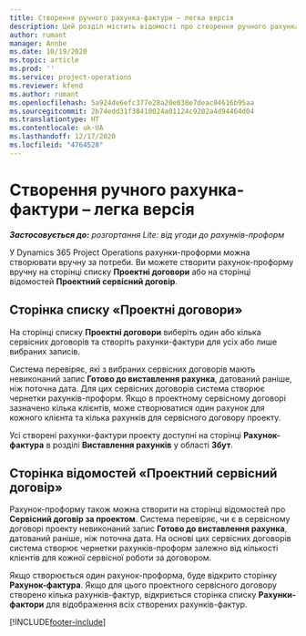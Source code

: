 ```yaml
---
title: Створення ручного рахунка-фактури – легка версія
description: Цей розділ містить відомості про створення ручного рахунка-проформи у Project Operations.
author: rumant
manager: Annbe
ms.date: 10/19/2020
ms.topic: article
ms.prod: ''
ms.service: project-operations
ms.reviewer: kfend
ms.author: rumant
ms.openlocfilehash: 5a924de6efc377e28a20e038e7deac04616b95aa
ms.sourcegitcommit: 2b74edd31f38410024a01124c9202a4d94464d04
ms.translationtype: HT
ms.contentlocale: uk-UA
ms.lasthandoff: 12/17/2020
ms.locfileid: "4764528"
---
```

# <a name="create-a-manual-proforma-invoice---lite"></a>Створення ручного рахунка-фактури – легка версія

_**Застосовується до:** розгортання Lite: від угоди до рахунків-проформ_

У Dynamics 365 Project Operations рахунки-проформи можна створювати вручну за потреби. Ви можете створити рахунок-проформу вручну на сторінці списку **Проектні договори** або на сторінці відомостей **Проектний сервісний договір**.

##  <a name="project-contracts-list-page"></a>Сторінка списку «Проектні договори»

На сторінці списку **Проектні договори** виберіть один або кілька сервісних договорів та створіть рахунки-фактури для усіх або лише вибраних записів.

Система перевіряє, які з вибраних сервісних договорів мають невиконаний запис **Готово до виставлення рахунка**, датований раніше, ніж поточна дата. Для цих сервісних договорів система створює чернетки рахунків-проформ. Якщо в проектному сервісному договорі зазначено кілька клієнтів, може створюватися один рахунок для кожного клієнта та кілька рахунків для сервісного договору проекту.

Усі створені рахунки-фактури проекту доступні на сторінці **Рахунок-фактура** в розділі **Виставлення рахунків** у області **Збут**.

## <a name="project-contract-details-page"></a>Сторінка відомостей «Проектний сервісний договір»

Рахунок-проформу також можна створити на сторінці відомостей про **Сервісний договір за проектом**. Система перевіряє, чи є в сервісному договорі проекту невиконаний запис **Готово до виставлення рахунка**, датований раніше, ніж поточна дата. На основі цих сервісних договорів система створює чернетки рахунків-проформ залежно від кількості клієнтів для кожної сервісної роботи за договором.

Якщо створюється один рахунок-проформа, буде відкрито сторінку **Рахунок-фактура**. Якщо для цього проектного сервісного договору створено кілька рахунків-фактур, відкриється сторінка списку **Рахунки-фактори** для відображення всіх створених рахунків-фактур.


[!INCLUDE[footer-include](../../includes/footer-banner.md)]